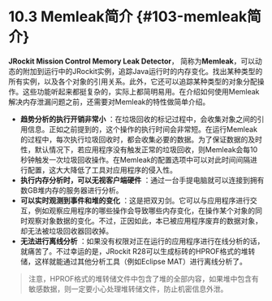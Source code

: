 # 10.3 Memleak简介 {#103-memleak简介}

**JRockit Mission Control Memory Leak Detector**， 简称为**Memleak**，可以动态的附加到运行中的JRockit实例，追踪Java运行时的内存变化。找出某种类型的所有实例，以及各个对象的引用关系。此外，它还可以追踪某种类型的对象分配操作。这些功能听起来都挺复杂的，实际上都简明易用。在介绍如何使用Memleak解决内存泄漏问题之前，还需要对Memleak的特性做简单介绍。

* **趋势分析的执行开销非常小**
  ：在垃圾回收的标记过程中，会收集对象之间的引用信息。正如之前提到的，这个操作的执行时间会非常短。在运行Memleak的过程中，每次执行垃圾回收时，都会收集必要的数据。为了保证数据的及时性，默认情况下，若应用程序没有触发正常的垃圾回收，则Memleak会每10秒钟触发一次垃圾回收操作。在Memleak的配置选项中可以对此时间间隔进行配置，这大大降低了工具对应用程序的侵入性。
* **执行内存分析时，可以无视客户端硬件**
  ：通过一台手提电脑就可以连接到拥有数GB堆内存的服务器进行分析。
* **可以实时观测到事件和堆的变化**
  ：这是把双刃剑。它可以与应用程序进行交互，例如观察应用程序的哪些操作会导致哪些内存变化，在操作某个对象的同时观察对象数据的变化。不过，正因如此，本已被应用程序废弃的数据对象，却无法被垃圾回收器回收掉。
* **无法进行离线分析**
  ：如果没有权限对正在运行的应用程序进行在线分析的话，就痛苦了。不过幸运的是，JRockit R28可以生成标砖的HPROF格式的堆转储，这样就能通过其他分析工具（例如Eclipse MAT）进行离线分析了。

> 注意，HPROF格式的堆转储文件中包含了堆的全部内容，如果堆中包含有敏感数据，则一定要小心处理堆转储文件，防止机密信息外泄。



